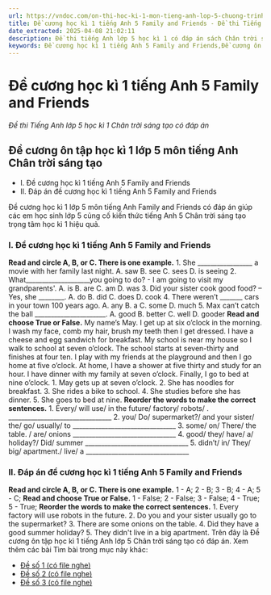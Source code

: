 ```yaml
---
url: https://vndoc.com/on-thi-hoc-ki-1-mon-tieng-anh-lop-5-chuong-trinh-family-and-friends-nam-hoc-2018-2019-160077
title: Đề cương học kì 1 tiếng Anh 5 Family and Friends - Đề thi Tiếng Anh lớp 5 học kì 1 Chân trời sáng tạo có đáp án - VnDoc.com
date_extracted: 2025-04-08 21:02:11
description: Đề thi tiếng Anh lớp 5 học kì 1 có đáp án sách Chân trời sáng tạo được biên tập bám sát nội dung đã học giúp các em học sinh lớp 5 củng cố kiến thức Từ vựng - Ngữ pháp tiếng Anh hiệu quả.
keywords: Đề cương học kì 1 tiếng Anh 5 Family and Friends,Đề cương ôn tập học kì 1 tiếng Anh 5 Family and Friends,đề cương ôn tập học kì 1 tiếng anh 5,de cương on tập tiếng anh 5 học kì 1 Family and Friends,ôn tập học kì 1 tiếng anh 5 Family and Friends,de cương on tập tiếng anh 5 học kì 1,đề thi tiếng anh 5 học kì 1 Family and Friends,Đề thi học kì 1 Tiếng Anh Lớp 5 Family and Friends
---
```


# Đề cương học kì 1 tiếng Anh 5 Family and Friends
 _Đề thi Tiếng Anh lớp 5 học kì 1 Chân trời sáng tạo có đáp án_
## Đề cương ôn tập học kì 1 lớp 5 môn tiếng Anh Chân trời sáng tạo
  * I. Đề cương học kì 1 tiếng Anh 5 Family and Friends
  * II. Đáp án đề cương học kì 1 tiếng Anh 5 Family and Friends

Đề cương học kì 1 lớp 5 môn tiếng Anh Family and Friends có đáp án giúp các em học sinh lớp 5 củng cố kiến thức tiếng Anh 5 Chân trời sáng tạo trọng tâm học kì 1 hiệu quả.
### I. Đề cương học kì 1 tiếng Anh 5 Family and Friends
**Read and circle A, B, or C. There is one example.**
1\. She \_\_\_\_\_\_\_\_\_\_\_\_\_\_\_\_\_ a movie with her family last night.
A. saw B. see C. sees D. is seeing
2\. What\_\_\_\_\_\_\_\_\_\_\_\_\_\_\_\_\_\_\_\_you going to do? - I am going to visit my grandparents'.
A. is B. are C. am D. was
3\. Did your sister cook good food? – Yes, she \_\_\_\_\_\_\_\_.
A. do B. did C. does D. cook
4\. There weren’t \_\_\_\_\_\_\_ cars in your town 100 years ago.
A. any B. a C. some D. much
5\. Max can’t catch the ball \_\_\_\_\_\_\_\_\_\_\_\_\_\_\_\_\_\_\_\_\_\_.
A. good B. better C. well D. gooder
**Read and choose True or False.**
My name’s May. I get up at six o’clock in the morning. I wash my face, comb my hair, brush my teeth then I get dressed. I have a cheese and egg sandwich for breakfast. My school is near my house so I walk to school at seven o’clock. The school starts at seven-thirty and finishes at four ten. I play with my friends at the playground and then I go home at five o’clock. At home, I have a shower at five thirty and study for an hour. I have dinner with my family at seven o’clock. Finally, I go to bed at nine o’clock.
1\. May gets up at seven o’clock.
2\. She has noodles for breakfast.
3\. She rides a bike to school.
4\. She studies before she has dinner.
5\. She goes to bed at nine.
**Reorder the words to make the correct sentences.**
1\. Every/ will use/ in the future/ factory/ robots/ .
\_\_\_\_\_\_\_\_\_\_\_\_\_\_\_\_\_\_\_\_\_\_\_\_\_\_\_\_\_\_\_\_
2\. you/ Do/ supermarket?/ and your sister/ the/ go/ usually/ to
\_\_\_\_\_\_\_\_\_\_\_\_\_\_\_\_\_\_\_\_\_\_\_\_\_\_\_\_\_\_\_\_
3\. some/ on/ There/ the table. / are/ onions
\_\_\_\_\_\_\_\_\_\_\_\_\_\_\_\_\_\_\_\_\_\_\_\_\_\_\_\_\_\_\_\_
4\. good/ they/ have/ a/ holiday?/ Did/ summer
\_\_\_\_\_\_\_\_\_\_\_\_\_\_\_\_\_\_\_\_\_\_\_\_\_\_\_\_\_\_\_\_
5\. didn’t/ in/ They/ big/ apartment./ live/ a
\_\_\_\_\_\_\_\_\_\_\_\_\_\_\_\_\_\_\_\_\_\_\_\_\_\_\_\_\_\_\_\_
### II. Đáp án đề cương học kì 1 tiếng Anh 5 Family and Friends
**Read and circle A, B, or C. There is one example.**
1 - A; 2 - B; 3 - B; 4 - A; 5 - C;
**Read and choose True or False.**
1 - False; 2 - False; 3 - False; 4 - True; 5 - True;
**Reorder the words to make the correct sentences.**
1\. Every factory will use robots in the future.
2\. Do you and your sister usually go to the supermarket?
3\. There are some onions on the table.
4\. Did they have a good summer holiday?
5\. They didn't live in a big apartment.
Trên đây là Đề cương ôn tập học kì 1 tiếng Anh lớp 5 Chân trời sáng tạo có đáp án.
Xem thêm các bài Tìm bài trong mục này khác:
  * [Đề số 1 \(có file nghe\)](</de-thi-hoc-ki-1-tieng-anh-5-family-and-friends-so-1-332930>)
  * [Đề số 2 \(có file nghe\)](</de-thi-hoc-ki-1-tieng-anh-5-family-and-friends-so-2-332936>)
  * [Đề số 3 \(có file nghe\)](</de-thi-hoc-ki-1-tieng-anh-5-family-and-friends-so-3-332938>)

